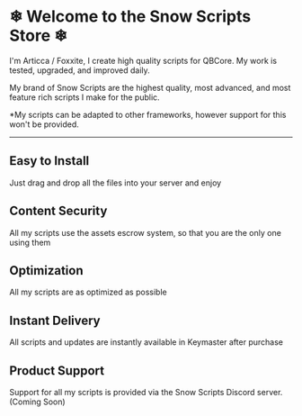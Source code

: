 <!-- @format -->

# ❄ Welcome to the Snow Scripts Store ❄

I'm Articca / Foxxite, I create high quality scripts for QBCore. My work is tested, upgraded, and improved daily.

My brand of Snow Scripts are the highest quality, most advanced, and most feature rich scripts I make for the public.

\*My scripts can be adapted to other frameworks, however support for this won't be provided.

---

## Easy to Install

Just drag and drop all the files into your server and enjoy

## Content Security

All my scripts use the assets escrow system, so that you are the only one using them

## Optimization

All my scripts are as optimized as possible

## Instant Delivery

All scripts and updates are instantly available in Keymaster after purchase

## Product Support

Support for all my scripts is provided via the Snow Scripts Discord server. (Coming Soon)
